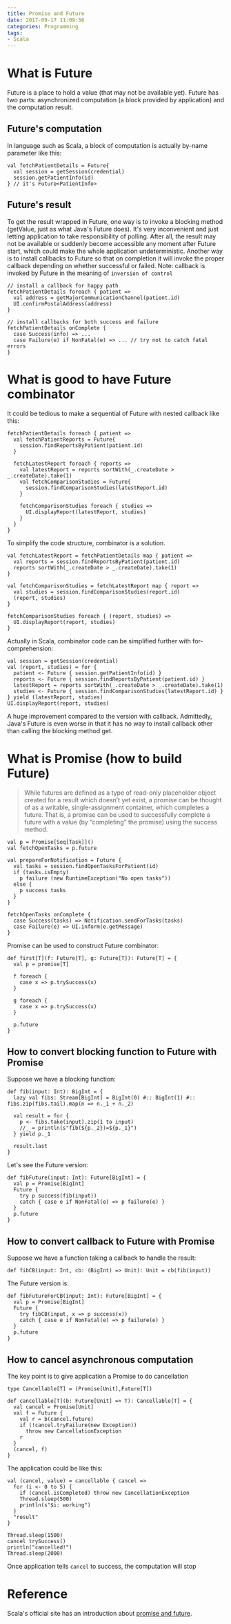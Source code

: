 ```yaml
---
title: Promise and Future
date: 2017-09-17 11:09:56
categories: Programming 
tags:
- Scala
---
```


# What is Future
Future is a place to hold a value (that may not be available yet). Future has two parts: asynchronized computation (a block provided by application) and the computation result.

## Future's computation
In language such as Scala, a block of computation is actually by-name parameter like this:
```
val fetchPatientDetails = Future{
  val session = getSession(credential)
  session.getPatientInfo(id)
} // it's Future<PatientInfo>
```

<!-- more -->

## Future's result
To get the result wrapped in Future, one way is to invoke a blocking method (getValue, just as what Java's Future does). It's very inconvenient and just letting application to take responsibility of polling. After all, the result may not be available or suddenly become accessible any moment after Future start, which could make the whole application undeterministic. Another way is to install callbacks to Future so that on completion it will invoke the proper callback depending on whether successful or failed. Note: callback is invoked by Future in the meaning of `inversion of control`
```
// install a callback for happy path
fetchPatientDetails foreach { patient =>
  val address = getMajorCommunicationChannel(patient.id)
  UI.confirmPostalAddress(address)
}

// install callbacks for both success and failure
fetchPatientDetails onComplete {
  case Success(info) => ...
  case Failure(e) if NonFatal(e) => ... // try not to catch fatal errors
}
```

# What is good to have Future combinator
It could be tedious to make a sequential of Future with nested callback like this:
```
fetchPatientDetails foreach { patient =>
  val fetchPatientReports = Future{
    session.findReportsByPatient(patient.id)
  }

  fetchLatestReport foreach { reports =>
    val latestReport = reports sortWith(_.createDate > _.createDate).take(1)
    val fetchComparisonStudies = Future{
      session.findComparisonStudies(latestReport.id)
    }

    fetchComparisonStudies foreach { studies =>
      UI.displayReport(latestReport, studies)
    }
  }
}
```

To simplify the code structure, combinator is a solution.
```
val fetchLatestReport = fetchPatientDetails map { patient =>
  val reports = session.findReportsByPatient(patient.id)
  reports sortWith(_.createDate > _.createDate).take(1)
}

val fetchComparisonStudies = fetchLatestReport map { report =>
  val studies = session.findComparisonStudies(report.id)
  (report, studies)
}

fetchComparisonStudies foreach { (report, studies) =>
  UI.displayReport(report, studies)
}
```

Actually in Scala, combinator code can be simplified further with for-comprehension:
```
val session = getSession(credential)
val (report, studies) = for {
  patient <- Future { session.getPatientInfo(id) }
  reports <- Future { session.findReportsByPatient(patient.id) }
  latestReport = reports sortWith(_.createDate > _.createDate).take(1)
  studies <- Future { session.findComparisonStudies(latestReport.id) }
} yield (latestReport, studies)
UI.displayReport(report, studies)
```

A huge improvement compared to the version with callback. Admittedly, Java's Future is even worse in that it has no way to install callback other than calling the blocking method get.

# What is Promise (how to build Future)
> While futures are defined as a type of read-only placeholder object created for a result which doesn’t yet exist, a promise can be thought of as a writable, single-assignment container, which completes a future. That is, a promise can be used to successfully complete a future with a value (by “completing” the promise) using the success method. 

```
val p = Promise[Seq[Task]]()
val fetchOpenTasks = p.future

val prepareForNotification = Future {
  val tasks = session.findOpenTasksForPatient(id)
  if (tasks.isEmpty)
    p failure (new RuntimeException("No open tasks"))
  else {
    p success tasks
  }
}

fetchOpenTasks onComplete {
  case Success(tasks) => Notification.sendForTasks(tasks)
  case Failure(e) => UI.inform(e.getMessage)
}
```

Promise can be used to construct Future combinator:
```
def first[T](f: Future[T], g: Future[T]): Future[T] = {
  val p = promise[T]

  f foreach {
    case x => p.trySuccess(x)
  }

  g foreach {
    case x => p.trySuccess(x)
  }

  p.future
}
```

## How to convert blocking function to Future with Promise
Suppose we have a blocking function:
```
def fib(input: Int): BigInt = {
  lazy val fibs: Stream[BigInt] = BigInt(0) #:: BigInt(1) #:: fibs.zip(fibs.tail).map(n => n._1 + n._2)

  val result = for {
    p <- fibs.take(input).zip(1 to input)
    //_ = println(s"fib(${p._2})=${p._1}")
  } yield p._1

  result.last
}
```

Let's see the Future version:
```
def fibFuture(input: Int): Future[BigInt] = {
  val p = Promise[BigInt]
  Future {
    try p success(fib(input))
    catch { case e if NonFatal(e) => p failure(e) }
  }
  p.future
}
```

## How to convert callback to Future with Promise
Suppose we have a function taking a callback to handle the result:
```
def fibCB(input: Int, cb: (BigInt) => Unit): Unit = cb(fib(input))
```

The Future version is:
```
def fibFutureForCB(input: Int): Future[BigInt] = {
  val p = Promise[BigInt]
  Future {
    try fibCB(input, x => p success(x))
    catch { case e if NonFatal(e) => p failure(e) }
  }
  p.future
}
```

## How to cancel asynchronous computation
The key point is to give application a Promise to do cancellation
```
type Cancellable[T] = (Promise[Unit],Future[T])

def cancellable[T](b: Future[Unit] => T): Cancellable[T] = {
  val cancel = Promise[Unit]
  val f = Future {
    val r = b(cancel.future)
    if (!cancel.tryFailure(new Exception))
      throw new CancellationException
    r
  }
  (cancel, f)
}
```

The application could be like this:
```
val (cancel, value) = cancellable { cancel =>
  for (i <- 0 to 5) {
    if (cancel.isCompleted) throw new CancellationException
    Thread.sleep(500)
    println(s"$i: working")
  }
  "result"
}

Thread.sleep(1500)
cancel trySuccess()
println("cancelled!")
Thread.sleep(2000)
```

Once application tells `cancel` to success, the computation will stop

# Reference
Scala's official site has an introduction about [promise and future][1].

[1]: http://docs.scala-lang.org/overviews/core/futures.html#functional-composition-and-for-comprehensions 
